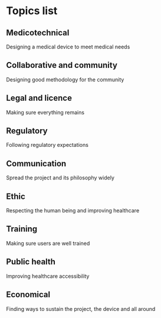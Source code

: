 # Topics list

## Medicotechnical
Designing a medical device to meet medical needs

## Collaborative and community
Designing good methodology for the community

## Legal and licence
Making sure everything remains 

## Regulatory
Following regulatory expectations

## Communication
Spread the project and its philosophy widely

## Ethic
Respecting the human being and improving healthcare

## Training
Making sure users are well trained

## Public health
Improving healthcare accessibility

## Economical
Finding ways to sustain the project, the device and all around



